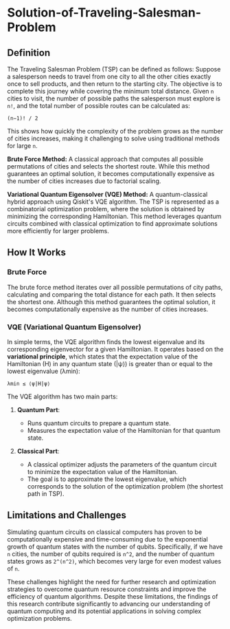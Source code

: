 # Solution-of-Traveling-Salesman-Problem

## Definition
The Traveling Salesman Problem (TSP) can be defined as follows:
Suppose a salesperson needs to travel from one city to all the other cities exactly once to sell products, and then return to the starting city. The objective is to complete this journey while covering the minimum total distance.
Given `n` cities to visit, the number of possible paths the salesperson must explore is `n!`, and the total number of possible routes can be calculated as:

```
(n−1)! / 2
```

This shows how quickly the complexity of the problem grows as the number of cities increases, making it challenging to solve using traditional methods for large `n`.

**Brute Force Method:**
A classical approach that computes all possible permutations of cities and selects the shortest route. While this method guarantees an optimal solution, it becomes computationally expensive as the number of cities increases due to factorial scaling.

**Variational Quantum Eigensolver (VQE) Method:**
A quantum-classical hybrid approach using Qiskit's VQE algorithm. The TSP is represented as a combinatorial optimization problem, where the solution is obtained by minimizing the corresponding Hamiltonian. This method leverages quantum circuits combined with classical optimization to find approximate solutions more efficiently for larger problems.


## How It Works

### Brute Force

The brute force method iterates over all possible permutations of city paths, calculating and comparing the total distance for each path. It then selects the shortest one. Although this method guarantees the optimal solution, it becomes computationally expensive as the number of cities increases.

### VQE (Variational Quantum Eigensolver)

In simple terms, the VQE algorithm finds the lowest eigenvalue and its corresponding eigenvector for a given Hamiltonian. It operates based on the **variational principle**, which states that the expectation value of the Hamiltonian (H) in any quantum state (|ψ⟩) is greater than or equal to the lowest eigenvalue (λmin):

```
λmin ≤ ⟨ψ|H|ψ⟩
```
The VQE algorithm has two main parts:

1. **Quantum Part**:  
   - Runs quantum circuits to prepare a quantum state.
   - Measures the expectation value of the Hamiltonian for that quantum state.

2. **Classical Part**:  
   - A classical optimizer adjusts the parameters of the quantum circuit to minimize the expectation value of the Hamiltonian.
   - The goal is to approximate the lowest eigenvalue, which corresponds to the solution of the optimization problem (the shortest path in TSP).
  
## Limitations and Challenges

Simulating quantum circuits on classical computers has proven to be computationally expensive and time-consuming due to the exponential growth of quantum states with the number of qubits. Specifically, if we have `n` cities, the number of qubits required is `n^2`, and the number of quantum states grows as `2^(n^2)`, which becomes very large for even modest values of `n`.

These challenges highlight the need for further research and optimization strategies to overcome quantum resource constraints and improve the efficiency of quantum algorithms. Despite these limitations, the findings of this research contribute significantly to advancing our understanding of quantum computing and its potential applications in solving complex optimization problems.
